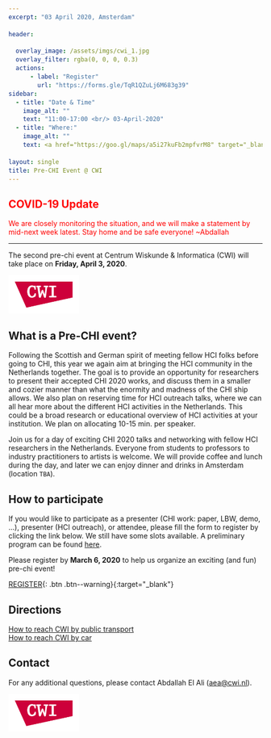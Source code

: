 ```yaml
---
excerpt: "03 April 2020, Amsterdam"

header:

  overlay_image: /assets/imgs/cwi_1.jpg
  overlay_filter: rgba(0, 0, 0, 0.3)
  actions:
      - label: "Register"
        url: "https://forms.gle/TqR1QZuLj6M683g39"
sidebar:
  - title: "Date & Time"
    image_alt: ""
    text: "11:00-17:00 <br/> 03-April-2020"
  - title: "Where:"
    image_alt: ""
    text: <a href="https://goo.gl/maps/a5i27kuFb2mpfvrM8" target="_blank">CWI, Science Park 123 <br/> 1098 XG, Amsterdam </a>

layout: single
title: Pre-CHI Event @ CWI
---
```

## <span style="color:red"> COVID-19 Update </span>

<span style="color:red">We are closely monitoring the situation, and we will make a statement by mid-next week latest. Stay home and be safe everyone! ~Abdallah </span>

---

The second pre-chi event at Centrum Wiskunde &amp; Informatica (CWI) will take place on **Friday, April 3, 2020**.

<a href="https://www.dis.cwi.nl/"><img src="./assets/imgs/logos/cwi.png" width="140"></a>

## What is a Pre-CHI event?

Following the Scottish and German spirit of meeting fellow HCI folks before going to CHI, this year we again aim at bringing the HCI community in the Netherlands together. The goal is to provide an opportunity for researchers to present their accepted CHI 2020 works, and discuss them in a smaller and cozier manner than what the enormity and madness of the CHI ship allows. We also plan on reserving time for HCI outreach talks, where we can all hear more about the different HCI activities in the Netherlands. This could be a broad research or educational overview of HCI activities at your institution. We plan on allocating 10-15 min. per speaker.

Join us for a day of exciting CHI 2020 talks and networking with fellow HCI researchers in the Netherlands. Everyone from students to professors to industry practitioners to artists is welcome. We will provide coffee and lunch during the day, and later we can enjoy dinner and drinks in Amsterdam (location `TBA`).

## How to participate

If you would like to participate as a presenter (CHI work: paper, LBW, demo, ...), presenter (HCI outreach), or attendee, please fill the form to register by clicking the link below. We still have some slots available. A preliminary program can be found [here](program).

Please register by **March 6, 2020** to help us organize an exciting (and fun) pre-chi event!

[REGISTER](https://forms.gle/TqR1QZuLj6M683g39){: .btn .btn--warning}{:target="\_blank"}
<!--
Please <a href="https://forms.gle/TqR1QZuLj6M683g39" target="\_blank" >register </a> to help us organize an exciting (and fun) pre-chi event! -->

## Directions

<a href="https://www.cwi.nl/about/contact/how-reach-cwi-public-transport" target="\_blank" >How to reach CWI by public transport </a> <br/>
<a href="https://www.cwi.nl/about/contact/how-reach-cwi-car/default-page" target="\_blank" >How to reach CWI by car</a>



## Contact

For any additional questions, please contact Abdallah El Ali ([aea@cwi.nl](mailto:aea@cwi.nl)).

<a href="https://www.dis.cwi.nl/"><img src="./assets/imgs/logos/cwi.png" width="140"></a>
